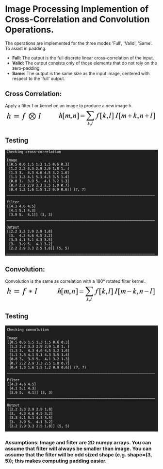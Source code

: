 # Image Processing Implemention of Cross-Correlation and Convolution Operations.
The operations are implemented for the three modes 'Full', 'Valid', 'Same'. To assist in padding.
- **Full:** The output is the full discrete linear cross-correlation of the input.
- **Valid:** The output consists only of those elements that do not rely on the zero-padding.
- **Same:** The output is the same size as the input image, centered with respect to the ‘full’ output.

## Cross Correlation:
Apply a filter f or kernel on an image to produce a new image h.
![](https://github.com/OmranAB/Image-Processing-Cross-Correlation-and-Convolution/blob/main/assets/cross-correlation.png)

## Testing
![](https://github.com/OmranAB/Image-Processing-Cross-Correlation-and-Convolution/blob/main/assets/cross-correlation%20output.png)
## Convolution:
Convolution is the same as correlation with a 180° rotated filter kernel.
![](https://github.com/OmranAB/Image-Processing-Cross-Correlation-and-Convolution/blob/main/assets/convolution.png)
## Testing
![](https://github.com/OmranAB/Image-Processing-Cross-Correlation-and-Convolution/blob/main/assets/convolution%20output.png)
### Assumptions: Image and filter are 2D numpy arrays. You can assume that filter will always be smaller than image. You can assume that the filter will be odd sized shape (e.g. shape=(3, 5)); this makes computing padding easier.
